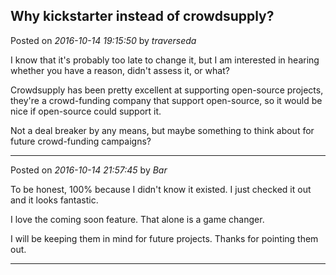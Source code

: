 ## Why kickstarter instead of crowdsupply?
Posted on *2016-10-14 19:15:50* by *traverseda*

I know that it's probably too late to change it, but I am interested in hearing whether you have a reason, didn't assess it, or what?

Crowdsupply has been pretty excellent at supporting open-source projects, they're a crowd-funding company that support open-source, so it would be nice if open-source could support it.

Not a deal breaker by any means, but maybe something to think about for future crowd-funding campaigns?

---

Posted on *2016-10-14 21:57:45* by *Bar*

To be honest, 100% because I didn't know it existed. I just checked it out and it looks fantastic. 

I love the coming soon feature. That alone is a game changer.

I will be keeping them in mind for future projects. Thanks for pointing them out.

---

